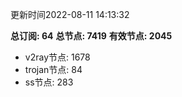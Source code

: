 更新时间2022-08-11 14:13:32

**总订阅: 64**
**总节点: 7419**
**有效节点: 2045**
- v2ray节点: 1678
- trojan节点: 84
- ss节点: 283
